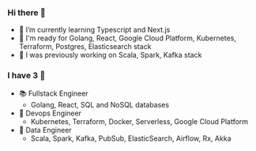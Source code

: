 ### Hi there 👋

<!--
**anthonysyk/anthonysyk** is a ✨ _special_ ✨ repository because its `README.md` (this file) appears on your GitHub profile.

Here are some ideas to get you started:

- 🔭 I’m currently working on ...
- 🌱 I’m currently learning ...
- 👯 I’m looking to collaborate on ...
- 🤔 I’m looking for help with ...
- 💬 Ask me about ...
- 📫 How to reach me: ...
- 😄 Pronouns: ...
- ⚡ Fun fact: ...
-->

- 🌱 I’m currently learning Typescript and Next.js
- 🎯 I'm ready for Golang, React, Google Cloud Platform, Kubernetes, Terraform, Postgres, Elasticsearch stack
- 📖 I was previously working on Scala, Spark, Kafka stack


### I have 3 🧢
- 📚 Fullstack Engineer
  - Golang, React, SQL and NoSQL databases
- 🤖 Devops Engineer
  - Kubernetes, Terraform, Docker, Serverless, Google Cloud Platform
- 👷 Data Engineer 
  - Scala, Spark, Kafka, PubSub, ElasticSearch, Airflow, Rx, Akka
